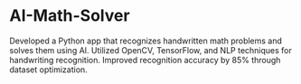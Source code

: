 # AI-Math-Solver
Developed a Python app that recognizes handwritten math problems and solves them using AI.  Utilized OpenCV, TensorFlow, and NLP techniques for handwriting recognition.  Improved recognition accuracy by 85% through dataset optimization.
